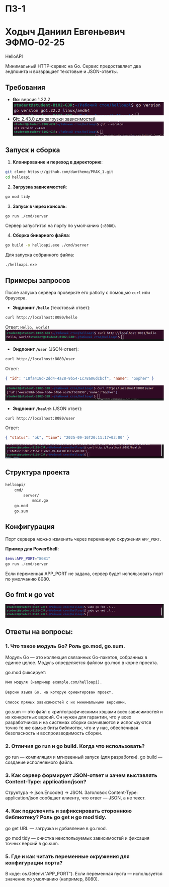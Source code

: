 # ПЗ-1
# Ходыч Даниил Евгеньевич ЭФМО-02-25

HelloAPI

Минимальный HTTP-сервис на Go. Сервис предоставляет два эндпоинта и возвращает текстовые и JSON-ответы.

## Требования

- **Go**: версия 1.22.2
  ![](screenshots/goversion.png)
- **Git**: 2.43.0 для загрузки зависимостей
  ![](screenshots/gitversion.png)

## Запуск и сборка

1.  **Клонирование и переход в директорию**:

```bash
git clone https://github.com/danthemo/PRAK_1.git
cd helloapi
```

2.  **Загрузка зависимостей**:

```bash
go mod tidy
```

3.  **Запуск в через консоль**:

```bash
go run ./cmd/server
```

Сервер запустится на порту по умолчанию (`:8080`).

4.  **Сборка бинарного файла**:

```bash
go build -o helloapi.exe ./cmd/server
```

Для запуска собранного файла:

```bash
./helloapi.exe
```

## Примеры запросов

После запуска сервера проверьте его работу с помощью `curl` или браузера.

- **Эндпоинт `/hello`** (текстовый ответ):

```bash
curl http://localhost:8080/hello
```

Ответ: `Hello, world!`
![](screenshots/hello.png)

- **Эндпоинт `/user`** (JSON-ответ):

```bash
curl http://localhost:8080/user
```

Ответ:

```json
{ "id": "18fa418d-2dd4-4a28-9b54-1c78a06dcbcf", "name": "Gopher" }
```

![](screenshots/user.png)

- **Эндпоинт `/health`** (JSON ответ):

```bash
curl http://localhost:8080/user
```

Ответ:

```json
{ "status": "ok", "time": "2025-09-16T20:11:17+03:00" }
```

![](screenshots/health.png)

## Структура проекта

```bash
helloapi/
    cmd/
        server/
            main.go
    go.mod
    go.sum
```

## Конфигурация

Порт сервера можно изменить через переменную окружения `APP_PORT`.

**Пример для PowerShell:**

```powershell
$env:APP_PORT="8081"
go run ./cmd/server
```

Если переменная APP_PORT не задана, сервер будет использовать порт по умолчанию 8080.

## Go fmt и go vet

![](screenshots/gofmtvet.png)

## Ответы на вопросы:

### 1. Что такое модуль Go? Роль go.mod, go.sum.

Модуль Go — это коллекция связанных Go-пакетов, собранных в единое целое. Модуль определяется файлом go.mod в корне проекта.

go.mod фиксирует:

    Имя модуля (например example.com/helloapi).

    Версию языка Go, на которую ориентирован проект.

    Список прямых зависимостей с их минимальными версиями.

go.sum — это файл с криптографическими хэшами всех зависимостей и их конкретных версий. Он нужен для гарантии, что у всех разработчиков и на системах сборки скачиваются и используются точно те же самые биты библиотек, что и у нас, обеспечивая безопасность и воспроизводимость сборки.

### 2. Отличия go run и go build. Когда что использовать?

go run — компиляция и мгновенный запуск (для разработки). go build — создание исполняемого файла.

### 3. Как сервер формирует JSON-ответ и зачем выставлять Content-Type: application/json?

Структура -> json.Encode() -> JSON. Заголовок Content-Type: application/json сообщает клиенту, что ответ — JSON, а не текст.

### 4. Как подключить и зафиксировать стороннюю библиотеку? Роль go get и go mod tidy.

go get URL — загрузка и добавление в go.mod.

go mod tidy — очистка неиспользуемых зависимостей и фиксация точных версий в go.sum.

### 5. Где и как читать переменные окружения для конфигурации порта?

В коде: os.Getenv("APP_PORT"). Если переменная пуста — используется значение по умолчанию (например, 8080).
